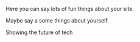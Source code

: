 Here you can say lots of fun things about your site.

Maybe say a some things about yourself.

Showing the future of tech 


